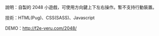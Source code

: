 說明：自製的 2048 小遊戲，可使用方向鍵上下左右操作。暫不支持行動裝置。

技術：HTML(Pug)、CSS(SASS)、Javascript

DEMO：http://f2e-veru.com/2048/
